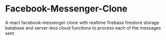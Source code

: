 # Facebook-Messenger-Clone
A react facebook-messenger clone with realtime firebase firestore storage batabase and server-less cloud functions to process each of the messages sent
